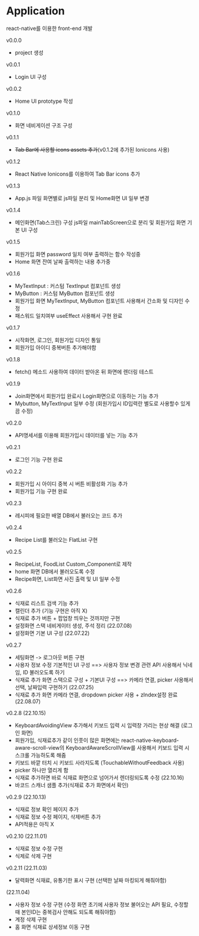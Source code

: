 # Application
react-native를 이용한 front-end 개발

v0.0.0
- project 생성

v0.0.1
- Login UI 구성

v0.0.2
- Home UI prototype 작성

v0.1.0
- 화면 네비게이션 구조 구성

v0.1.1
- ~~Tab Bar에 사용할 icons assets 추가~~(v0.1.2에 추가된 Ionicons 사용)

v0.1.2
- React Native Ionicons를 이용하여 Tab Bar icons 추가

v0.1.3
- App.js 파일 화면별로 js파일 분리 및 Home화면 UI 일부 변경

v0.1.4
- 메인화면(Tab스크린) 구성 js파일 mainTabScreen으로 분리 및 회원가입 화면 기본 UI 구성

v0.1.5
- 회원가입 화면 password 일치 여부 출력하는 함수 작성중
- Home 화면 잔여 날짜 출력하는 내용 추가중

v0.1.6
- MyTextInput : 커스텀 TextInput 컴포넌트 생성
- MyButton :  커스텀 MyButton 컴포넌트 생성
- 회원가입 화면 MyTextInput, MyButton 컴포넌트 사용해서 간소화 및 디자인 수정
- 패스워드 일치여부 useEffect 사용해서 구현 완료

v0.1.7
- 시작화면, 로그인, 회원가입 디자인 통일
- 회원가입 아이디 중복버튼 추가해야함

v0.1.8
- fetch() 메소드 사용하여 데이터 받아온 뒤 화면에 렌더링 테스트

v0.1.9
- Join화면에서 회원가입 완료시 Login화면으로 이동하는 기능 추가
- Mybutton, MyTextInput 일부 수정 (회원가입시 ID입력란 별도로 사용할수 있게끔 수정)

v0.2.0
- API명세서를 이용해 회원가입시 데이터를 넣는 기능 추가

v0.2.1
- 로그인 기능 구현 완료

v0.2.2
- 회원가입 시 아이디 중복 시 버튼 비활성화 기능 추가
- 회원가입 기능 구현 완료

v0.2.3
- 레시피에 필요한 배열 DB에서 불러오는 코드 추가

v0.2.4
- Recipe List를 불러오는 FlatList 구현

v0.2.5
- RecipeList, FoodList Custom_Component로 제작
- home 화면 DB에서 불러오도록 수정
- Recipe화면, List화면 사진 출력 및 UI 일부 수정

v0.2.6
- 식재료 리스트 검색 기능 추가
- 캘린더 추가 (기능 구현은 아직 X)
- 식재료 추가 버튼 + 팝업창 띄우는 것까지만 구현
- 설정화면 스택 네비게이터 생성, 주석 정리 (22.07.08)
- 설정화면 기본 UI 구성 (22.07.22)

v0.2.7
- 세팅화면 -> 로그아웃 버튼 구현
- 사용자 정보 수정 기본적인 UI 구성 ==> 사용자 정보 변경 관련 API 사용해서 닉네임, ID 불러오도록 하기
- 식재료 추가 화면 스택으로 구성 + 기본UI 구성 ==> 카메라 연결, picker 사용해서 선택, 날짜입력 구현하기 (22.07.25)
- 식재료 추가 화면 카메라 연결, dropdown picker 사용 + zIndex설정 완료 (22.08.07)

v0.2.8
(22.10.15)
- KeyboardAvoidingView 추가해서 키보드 입력 시 입력창 가리는 현상 해결 (로그인 화면)
- 회원가입, 식재료추가 같이 인풋이 많은 화면에는 react-native-keyboard-aware-scroll-view의 KeyboardAwareScrollView를 사용해서 키보드 입력 시 스크롤 가능하도록 해줌
- 키보드 바깥 터치 시 키보드 사라지도록 (TouchableWithoutFeedback 사용)
- picker 하나만 열리게 함
- 식재료 추가하면 바로 식재료 화면으로 넘어가서 렌더링되도록 수정
(22.10.16)
- 바코드 스캐너 샘플 추가(식재료 추가 화면에서 확인)

v0.2.9
(22.10.13)
- 식재료 정보 확인 페이지 추가
 - 식재료 정보 수정 페이지, 삭제버튼 추가
 - API적용은 아직 X

v0.2.10
(22.11.01)
- 식재료 정보 수정 구현
- 식제로 삭제 구현

v0.2.11
(22.11.03)
- 달력화면 식재료, 유통기한 표시 구현 (선택한 날짜 마킹되게 해줘야함)

(22.11.04)
- 사용자 정보 수정 구현 (수정 화면 초기에 사용자 정보 불어오는 API 필요, 수정할 때 본인ID는 중복검사 안해도 되도록 해줘야함)
- 계정 삭제 구현
- 홈 화면 식재료 상세정보 이동 구현